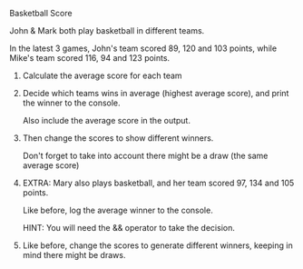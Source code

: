 Basketball Score

John & Mark both play basketball in different teams.

In the latest 3 games, John's team scored 89, 120 and 103 points, while Mike's team scored 116, 94 and 123 points.

1. Calculate the average score for each team 
2. Decide which teams wins in average (highest average score), and print the winner to the console.
   
   Also include the average score in the output.
3. Then change the scores to show different winners.
   
   Don't forget to take into account there might be a draw (the same average score)
4. EXTRA: Mary also plays basketball, and her team scored 97, 134 and 105 points.
   
   Like before, log the average winner to the console.
   
   HINT: You will need the && operator to take the decision.
5. Like before, change the scores to generate different winners, keeping in mind there might be draws.   
